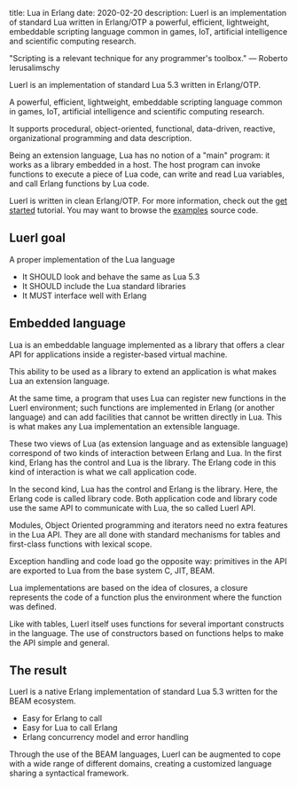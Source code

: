 title: Lua in Erlang
date: 2020-02-20
description: Luerl is an implementation of standard Lua written in Erlang/OTP a powerful, efficient, lightweight, embeddable scripting language common in games, IoT, artificial intelligence and scientific computing research.

"Scripting is a relevant technique for any programmer's toolbox." &mdash; Roberto Ierusalimschy

Luerl is an implementation of standard Lua 5.3 written in Erlang/OTP.

A powerful, efficient, lightweight, embeddable scripting language common in games, IoT, artificial intelligence and scientific computing research.

It supports procedural, object-oriented, functional, data-driven, reactive, organizational programming and data description.

Being an extension language, Lua has no notion of a "main" program: it works as a library embedded in a host. The host program can invoke functions to execute a piece of Lua code, can write and read Lua variables, and call Erlang functions by Lua code.

Luerl is written in clean Erlang/OTP. For more information, check out the [get started](https://github.com/rvirding/luerl/wiki/0.2-Getting-started) tutorial. You may want to browse the [examples](https://github.com/rvirding/luerl/tree/develop/examples) source code.

## Luerl goal
A proper implementation of the Lua language
- It SHOULD look and behave the same as Lua 5.3
- It SHOULD include the Lua standard libraries
- It MUST interface well with Erlang

## Embedded language
Lua is an embeddable language implemented as a library that offers a clear API for applications inside a register-based virtual machine.

This ability to be used as a library to extend an application is what makes Lua an extension language. 

At the same time, a program that uses Lua can register new functions in the Luerl environment; such functions are implemented in Erlang (or another language) and can add facilities that cannot be written directly in Lua. This is what makes any Lua implementation an extensible language.

These two views of Lua (as extension language and as extensible language) correspond of two kinds of interaction between Erlang and Lua. In the first kind, Erlang has the control and Lua is the library. The Erlang code in this kind of interaction is what we call application code. 

In the second kind, Lua has the control and Erlang is the library. Here, the Erlang code is called library code. Both application code and library code use the same API to communicate with Lua, the so called Luerl API.

Modules, Object Oriented programming and iterators need no extra features in the Lua API. They are all done with standard mechanisms for tables and first-class functions with lexical scope.

Exception handling and code load go the opposite way: primitives in the API are exported to Lua from the base system C, JIT, BEAM.

Lua implementations are based on the idea of closures, a closure represents the code of a function plus the environment where the function was defined.

Like with tables, Luerl itself uses functions for several important constructs in the language. The use of constructors based on functions helps to make the API simple and general.

## The result
Luerl is a native Erlang implementation of standard Lua 5.3 written for the BEAM ecosystem.

- Easy for Erlang to call 
- Easy for Lua to call Erlang
- Erlang concurrency model and error handling

Through the use of the BEAM languages, Luerl can be augmented to cope with a wide range of different domains, creating a customized language sharing a syntactical framework.
